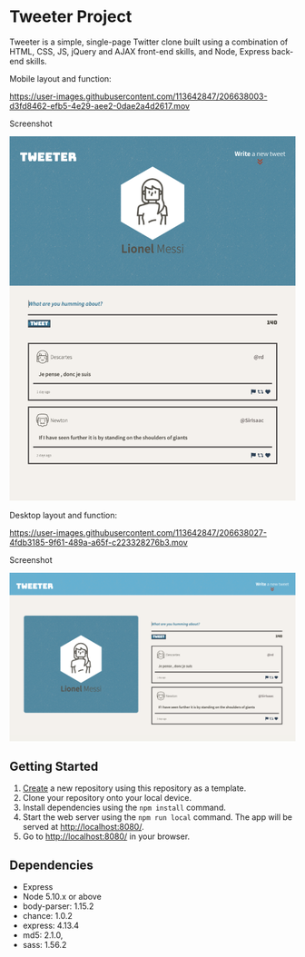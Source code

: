 # Tweeter Project

Tweeter is a simple, single-page Twitter clone built using a combination of HTML, CSS, JS, jQuery and AJAX front-end skills, and Node, Express back-end skills.

Mobile layout and function:

https://user-images.githubusercontent.com/113642847/206638003-d3fd8462-efb5-4e29-aee2-0dae2a4d2617.mov


Screenshot


!["mobile mode screenshot"](https://github.com/JMJCRHTS/tweeter/blob/master/docs/Mobile.png)

Desktop layout and function:

https://user-images.githubusercontent.com/113642847/206638027-4fdb3185-9f61-489a-a65f-c223328276b3.mov


Screenshot


!["desktop mode screenshot"](https://github.com/JMJCRHTS/tweeter/blob/master/docs/Desktop.png)

## Getting Started

1. [Create](https://docs.github.com/en/repositories/creating-and-managing-repositories/creating-a-repository-from-a-template) a new repository using this repository as a template.
2. Clone your repository onto your local device.
3. Install dependencies using the `npm install` command.
3. Start the web server using the `npm run local` command. The app will be served at <http://localhost:8080/>.
4. Go to <http://localhost:8080/> in your browser.

## Dependencies

- Express
- Node 5.10.x or above
- body-parser: 1.15.2
- chance: 1.0.2
- express: 4.13.4
- md5: 2.1.0,
- sass: 1.56.2
